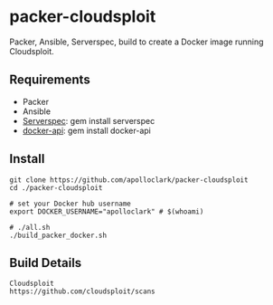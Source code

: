 # packer-cloudsploit

Packer, Ansible, Serverspec, build to create a Docker image running Cloudsploit.

## Requirements

- Packer
- Ansible
- [Serverspec](https://serverspec.org/): gem install serverspec
- [docker-api](https://github.com/swipely/docker-api/releases): gem install docker-api

## Install
```shell
git clone https://github.com/apolloclark/packer-cloudsploit
cd ./packer-cloudsploit

# set your Docker hub username
export DOCKER_USERNAME="apolloclark" # $(whoami)

# ./all.sh
./build_packer_docker.sh
```

## Build Details

```shell
Cloudsploit
https://github.com/cloudsploit/scans
```